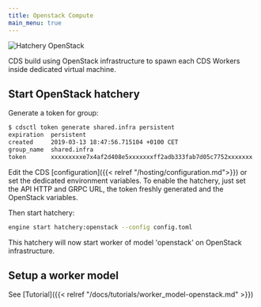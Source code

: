 ```yaml
---
title: Openstack Compute
main_menu: true
---
```



![Hatchery OpenStack](/images/hatchery.openstack.png)

CDS build using OpenStack infrastructure to spawn each CDS Workers inside dedicated virtual machine.

## Start OpenStack hatchery

Generate a token for group:

```bash
$ cdsctl token generate shared.infra persistent
expiration  persistent
created     2019-03-13 18:47:56.715104 +0100 CET
group_name  shared.infra
token       xxxxxxxxxe7x4af2d408e5xxxxxxxff2adb333fab7d05c7752xxxxxxx
```

Edit the CDS [configuration]({{< relref "/hosting/configuration.md">}}) or set the dedicated environment variables. To enable the hatchery, just set the API HTTP and GRPC URL, the token freshly generated and the OpenStack variables.

Then start hatchery:

```bash
engine start hatchery:openstack --config config.toml
```

This hatchery will now start worker of model 'openstack' on OpenStack infrastructure.

## Setup a worker model

See [Tutorial]({{< relref "/docs/tutorials/worker_model-openstack.md" >}})
